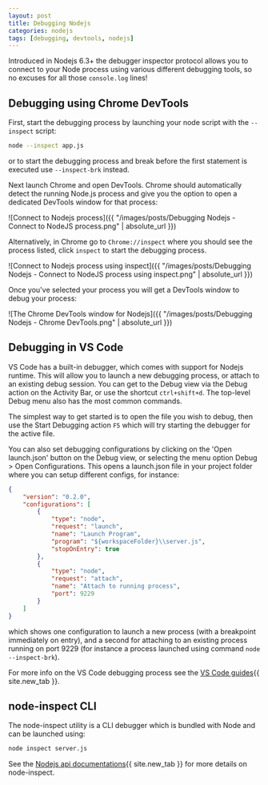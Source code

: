 ```yaml
---
layout: post
title: Debugging Nodejs
categories: nodejs
tags: [debugging, devtools, nodejs]
---
```


Introduced in  Nodejs 6.3+ the debugger inspector protocol allows you to connect to your Node process using various different debugging tools, so no excuses for all those `console.log` lines!

<!--more-->

## Debugging using Chrome DevTools

First, start the debugging process by launching your node script with the `--inspect` script:

```bash
node --inspect app.js
```

or to start the debugging process and break before the first statement is executed use `--inspect-brk` instead.

Next launch Chrome and open DevTools.  Chrome should automatically detect the running Node.js process and give you the option to open a dedicated DevTools window for that process:

![Connect to Nodejs process]({{ "/images/posts/Debugging Nodejs - Connect to NodeJS process.png" | absolute_url }})

Alternatively, in Chrome go to `Chrome://inspect` where you should see the process listed, click `inspect` to start the debugging process.

![Connect to Nodejs process using inspect]({{ "/images/posts/Debugging Nodejs - Connect to NodeJS process using inspect.png" | absolute_url }})

Once you've selected your process you will get a DevTools window to debug your process:

![The Chrome DevTools window for Nodejs]({{ "/images/posts/Debugging Nodejs - Chrome DevTools.png" | absolute_url }})

## Debugging in VS Code

VS Code has a built-in debugger, which comes with support for Nodejs runtime.  This will allow you to launch a new debugging process, or attach to an existing debug session.  You can get to the Debug view via the Debug action on the Activity Bar, or use the shortcut `ctrl+shift+d`.  The top-level Debug menu also has the most common commands.

The simplest way to get started is to open the file you wish to debug, then use the Start Debugging action `F5` which will try starting the debugger for the active file.

You can also set debugging configurations by clicking on the 'Open launch.json' button on the Debug view, or selecting the menu option Debug > Open Configurations.  This opens a launch.json file in your project folder where you can setup different configs, for instance:

```json
{
    "version": "0.2.0",
    "configurations": [
        {
            "type": "node",
            "request": "launch",
            "name": "Launch Program",
            "program": "${workspaceFolder}\\server.js",
            "stopOnEntry": true
        },
        {
            "type": "node",
            "request": "attach",
            "name": "Attach to running process",
            "port": 9229
        }
    ]
}
```

which shows one configuration to launch a new process (with a breakpoint immediately on entry), and a second for attaching to an existing process running on port 9229 (for instance a process launched using command `node --inspect-brk`).

For more info on the VS Code debugging process see the [VS Code guides](https://code.visualstudio.com/docs/editor/debugging){{ site.new_tab }}.

## node-inspect CLI

The node-inspect utility is a CLI debugger which is bundled with Node and can be launched using:

```bash
node inspect server.js
```

See the [Nodejs api documentations](https://nodejs.org/api/debugger.html){{ site.new_tab }} for more details on node-inspect.

